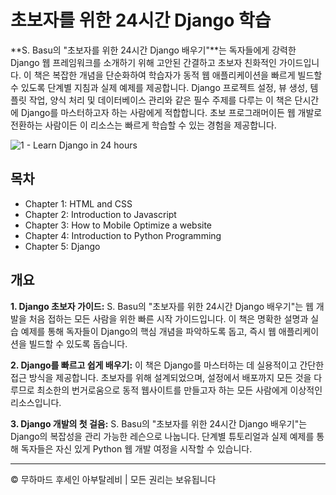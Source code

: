 <!-- ©©©©©©©©©©©©©©©©©©©©©©©© All Rights Are Reserved By Muhammad Husain Abootalebi ©©©©©©©©©©©©©©©©©©©©©©©©©©©©©©©©©© -->

# 초보자를 위한 24시간 Django 학습

**S. Basu의 "초보자를 위한 24시간 Django 배우기"**는 독자들에게 강력한 Django 웹 프레임워크를 소개하기 위해 고안된 간결하고 초보자 친화적인 가이드입니다. 이 책은 복잡한 개념을 단순화하여 학습자가 동적 웹 애플리케이션을 빠르게 빌드할 수 있도록 단계별 지침과 실제 예제를 제공합니다. Django 프로젝트 설정, 뷰 생성, 템플릿 작업, 양식 처리 및 데이터베이스 관리와 같은 필수 주제를 다루는 이 책은 단시간에 Django를 마스터하고자 하는 사람에게 적합합니다. 초보 프로그래머이든 웹 개발로 전환하는 사람이든 이 리소스는 빠르게 학습할 수 있는 경험을 제공합니다.

![1 - Learn Django in 24 hours](../../assets/Books/Book%20Covers/1%20-%20Learn%20Django%20in%2024%20hours.webp)

## 목차

- Chapter 1: HTML and CSS
- Chapter 2: Introduction to Javascript
- Chapter 3: How to Mobile Optimize a website
- Chapter 4: Introduction to Python Programming
- Chapter 5: Django

## 개요

**1. Django 초보자 가이드:**
S. Basu의 "초보자를 위한 24시간 Django 배우기"는 웹 개발을 처음 접하는 모든 사람을 위한 빠른 시작 가이드입니다. 이 책은 명확한 설명과 실습 예제를 통해 독자들이 Django의 핵심 개념을 파악하도록 돕고, 즉시 웹 애플리케이션을 빌드할 수 있도록 돕습니다.

**2. Django를 빠르고 쉽게 배우기:**
이 책은 Django를 마스터하는 데 실용적이고 간단한 접근 방식을 제공합니다. 초보자를 위해 설계되었으며, 설정에서 배포까지 모든 것을 다루므로 최소한의 번거로움으로 동적 웹사이트를 만들고자 하는 모든 사람에게 이상적인 리소스입니다.

**3. Django 개발의 첫 걸음:**
S. Basu의 "초보자를 위한 24시간 Django 배우기"는 Django의 복잡성을 관리 가능한 레슨으로 나눕니다. 단계별 튜토리얼과 실제 예제를 통해 독자들은 자신 있게 Python 웹 개발 여정을 시작할 수 있습니다.

---

© 무하마드 후세인 아부탈레비 | 모든 권리는 보유됩니다

<!-- ©©©©©©©©©©©©©©©©©©©©©©©© All Rights Are Reserved By Muhammad Husain Abootalebi ©©©©©©©©©©©©©©©©©©©©©©©©©©©©©©©©©© -->
